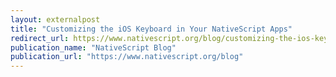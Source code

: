 ```yaml
---
layout: externalpost
title: "Customizing the iOS Keyboard in Your NativeScript Apps"
redirect_url: https://www.nativescript.org/blog/customizing-the-ios-keyboard-in-your-nativescript-apps
publication_name: "NativeScript Blog"
publication_url: "https://www.nativescript.org/blog"
---
```


